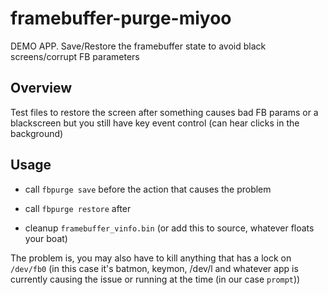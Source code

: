 # framebuffer-purge-miyoo
DEMO APP.
Save/Restore the framebuffer state to avoid black screens/corrupt FB parameters

## Overview 
Test files to restore the screen after something causes bad FB params or a blackscreen but you still have key event control (can hear clicks in the background)

## Usage
- call `fbpurge save` before the action that causes the problem

- call `fbpurge restore` after 

- cleanup `framebuffer_vinfo.bin` (or add this to source, whatever floats your boat)

The problem is, you may also have to kill anything that has a lock on `/dev/fb0` (in this case it's batmon, keymon, /dev/l and whatever app is currently causing the issue or running at the time (in our case `prompt`))
